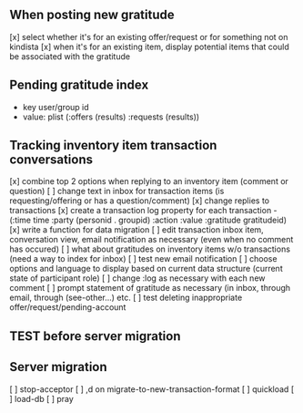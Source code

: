 ## When posting new gratitude
[x] select whether it's for an existing offer/request or for something not on kindista
[x] when it's for an existing item, display potential items that could be associated with the gratitude

## Pending gratitude index
- key user/group id
- value: plist (:offers (results) :requests (results))

## Tracking inventory item transaction conversations
[x] combine top 2 options when replying to an inventory item (comment or question)
[ ] change text in inbox for transaction items (is requesting/offering or has a question/comment)
[x] change replies to transactions
[x] create a transaction log property for each transaction
     - (:time time :party (personid . groupid) :action :value :gratitude gratitudeid)
[x] write a function for data migration
[ ] edit transaction inbox item, conversation view, email notification as necessary (even when no comment has occured)
[ ] what about gratitudes on inventory items w/o transactions (need a way to index for inbox)
[ ] test new email notification
[ ] choose options and language to display based on current data structure (current state of participant role)
[ ] change :log as necessary with each new comment
[ ] prompt statement of gratitude as necessary (in inbox, through email, through (see-other...) etc.
[ ] test deleting inappropriate offer/request/pending-account

## TEST before server migration

## Server migration
[ ] stop-acceptor
[ ] ,d on migrate-to-new-transaction-format
[ ] quickload
[ ] load-db
[ ] pray

